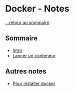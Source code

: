 # Docker - Notes

[...retour au sommaire](../../README.md)

## Sommaire

* [Intro](./notes/intro.md)
* [Lancer un conteneur](./notes/lancerConteneur.md)

## Autres notes

* [Pour installer docker](https://openclassrooms.com/fr/courses/2035766-optimisez-votre-deploiement-en-creant-des-conteneurs-avec-docker/6211390-installez-docker-sur-votre-poste)